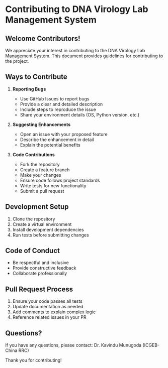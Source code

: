# Contributing to DNA Virology Lab Management System

## Welcome Contributors!

We appreciate your interest in contributing to the DNA Virology Lab Management System. This document provides guidelines for contributing to the project.

## Ways to Contribute

1. **Reporting Bugs**
   - Use GitHub Issues to report bugs
   - Provide a clear and detailed description
   - Include steps to reproduce the issue
   - Share your environment details (OS, Python version, etc.)

2. **Suggesting Enhancements**
   - Open an issue with your proposed feature
   - Describe the enhancement in detail
   - Explain the potential benefits

3. **Code Contributions**
   - Fork the repository
   - Create a feature branch
   - Make your changes
   - Ensure code follows project standards
   - Write tests for new functionality
   - Submit a pull request

## Development Setup

1. Clone the repository
2. Create a virtual environment
3. Install development dependencies
4. Run tests before submitting changes

## Code of Conduct

- Be respectful and inclusive
- Provide constructive feedback
- Collaborate professionally

## Pull Request Process

1. Ensure your code passes all tests
2. Update documentation as needed
3. Add comments to explain complex logic
4. Reference related issues in your PR

## Questions?

If you have any questions, please contact:
Dr. Kavindu Munugoda (ICGEB-China RRC)

Thank you for contributing!

